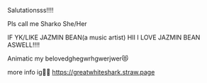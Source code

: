 Salutationsss!!!!

Pls call me Sharko 
She/Her

IF YK/LIKE JAZMIN BEAN(a music artist) HII I LOVE JAZMIN BEAN ASWELL‼️‼️

Animatic my belovedghegwrhgwerjwer😻


more info ig👹👹
https://greatwhiteshark.straw.page
